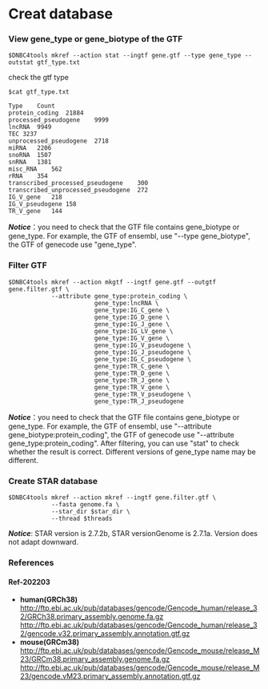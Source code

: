 # **Creat database**

### **View gene_type or gene_biotype of the GTF**
```shell
$DNBC4tools mkref --action stat --ingtf gene.gtf --type gene_type --outstat gtf_type.txt
```
check the gtf type 
```shell
$cat gtf_type.txt

Type	Count
protein_coding	21884
processed_pseudogene	9999
lncRNA	9949
TEC	3237
unprocessed_pseudogene	2718
miRNA	2206
snoRNA	1507
snRNA	1381
misc_RNA	562
rRNA	354
transcribed_processed_pseudogene	300
transcribed_unprocessed_pseudogene	272
IG_V_gene	218
IG_V_pseudogene	158
TR_V_gene	144
```
***Notice***：you need to check that the GTF file contains gene_biotype or gene_type. For example, the GTF of ensembl, use "--type gene_biotype", the GTF of genecode use "gene_type". 

### **Filter GTF**
```shell
$DNBC4tools mkref --action mkgtf --ingtf gene.gtf --outgtf gene.filter.gtf \
            --attribute gene_type:protein_coding \
                        gene_type:lncRNA \
                        gene_type:IG_C_gene \
                        gene_type:IG_D_gene \
                        gene_type:IG_J_gene \
                        gene_type:IG_LV_gene \
                        gene_type:IG_V_gene \
                        gene_type:IG_V_pseudogene \
                        gene_type:IG_J_pseudogene \
                        gene_type:IG_C_pseudogene \
                        gene_type:TR_C_gene \
                        gene_type:TR_D_gene \
                        gene_type:TR_J_gene \
                        gene_type:TR_V_gene \
                        gene_type:TR_V_pseudogene \
                        gene_type:TR_J_pseudogene
```
***Notice***：you need to check that the GTF file contains gene_biotype or gene_type. For example, the GTF of ensembl, use "--attribute gene_biotype:protein_coding", the GTF of genecode use "--attribute gene_type:protein_coding". After filtering, you can use "stat" to check whether the result is correct. Different versions of gene_type name may be different. 

### **Create STAR database**
```shell
$DNBC4tools mkref --action mkref --ingtf gene.filter.gtf \
            --fasta genome.fa \
            --star_dir $star_dir \
            --thread $threads
```
***Notice***: STAR version is 2.7.2b, STAR versionGenome is 2.7.1a. Version does not adapt downward.

### **References**  
#### **Ref-202203**
- **human(GRCh38)**
<br /> http://ftp.ebi.ac.uk/pub/databases/gencode/Gencode_human/release_32/GRCh38.primary_assembly.genome.fa.gz
<br /> http://ftp.ebi.ac.uk/pub/databases/gencode/Gencode_human/release_32/gencode.v32.primary_assembly.annotation.gtf.gz
- **mouse(GRCm38)** 
<br /> http://ftp.ebi.ac.uk/pub/databases/gencode/Gencode_mouse/release_M23/GRCm38.primary_assembly.genome.fa.gz
<br /> http://ftp.ebi.ac.uk/pub/databases/gencode/Gencode_mouse/release_M23/gencode.vM23.primary_assembly.annotation.gtf.gz
